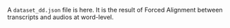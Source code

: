 A `dataset_dd.json` file is here.
It is the result of Forced Alignment between transcripts and audios at word-level. 

